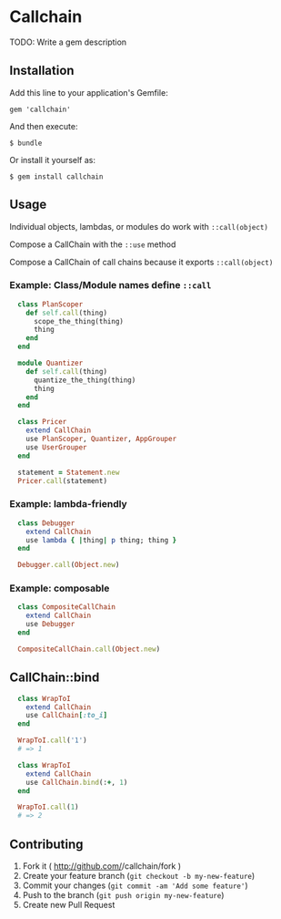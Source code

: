 # Callchain

TODO: Write a gem description

## Installation

Add this line to your application's Gemfile:

    gem 'callchain'

And then execute:

    $ bundle

Or install it yourself as:

    $ gem install callchain

## Usage

Individual objects, lambdas, or modules do work with `::call(object)`

Compose a CallChain with the `::use` method

Compose a CallChain of call chains because it exports `::call(object)`

### Example: Class/Module names define `::call`

```ruby
  class PlanScoper
    def self.call(thing)
      scope_the_thing(thing)
      thing
    end
  end

  module Quantizer
    def self.call(thing)
      quantize_the_thing(thing)
      thing
    end
  end

  class Pricer
    extend CallChain
    use PlanScoper, Quantizer, AppGrouper
    use UserGrouper
  end

  statement = Statement.new
  Pricer.call(statement)
```

### Example: lambda-friendly

```ruby
  class Debugger
    extend CallChain
    use lambda { |thing| p thing; thing }
  end

  Debugger.call(Object.new)
```

### Example: composable
```ruby
  class CompositeCallChain
    extend CallChain
    use Debugger
  end

  CompositeCallChain.call(Object.new)
```

## CallChain::bind

```ruby
  class WrapToI
    extend CallChain
    use CallChain[:to_i]
  end

  WrapToI.call('1')
  # => 1
```

```ruby
  class WrapToI
    extend CallChain
    use CallChain.bind(:+, 1)
  end

  WrapToI.call(1)
  # => 2
```

## Contributing

1. Fork it ( http://github.com/<my-github-username>/callchain/fork )
2. Create your feature branch (`git checkout -b my-new-feature`)
3. Commit your changes (`git commit -am 'Add some feature'`)
4. Push to the branch (`git push origin my-new-feature`)
5. Create new Pull Request
